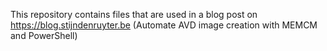 This repository contains files that are used in a blog post on https://blog.stijndenruyter.be (Automate AVD image creation with MEMCM and PowerShell)
